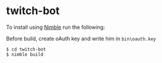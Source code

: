 # twitch-bot



To install using [Nimble](https://github.com/nim-lang/nimble) run the following:

Before build, create oAuth key and write him in `bin\oauth.key`

```
$ cd twitch-bot
$ nimble build
```
